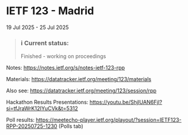 # IETF 123 - Madrid
19 Jul 2025 - 25 Jul 2025

> ### ℹ️ Current status:
> Finished - working on proceedings

Notes: https://notes.ietf.org/s/notes-ietf-123-rpp

<!-- [Agenda submitted to Datatracker](https://datatracker.ietf.org/meeting/123/materials/agenda-123-rpp) -->
<!-- Preliminary agenda -->
<!-- > Planning and preparations in progress. -->

Materials: https://datatracker.ietf.org/meeting/123/materials
<!-- https://datatracker.ietf.org/meeting/materials -->
Also see: https://datatracker.ietf.org/meeting/123/session/rpp

<!-- See: https://datatracker.ietf.org/meeting/important-dates/#IETF123 -->

<!--
see: https://datatracker.ietf.org/doc/html/rfc2418#section-3.1
see: https://datatracker.ietf.org/doc/html/rfc2418#section-6
-->

Hackathon Results Presentations:
https://youtu.be/ShjlUAN6FjI?si=tfJraWrK12IYuCVk&t=5312

Poll results:
https://meetecho-player.ietf.org/playout/?session=IETF123-RPP-20250725-1230
(Polls tab)
